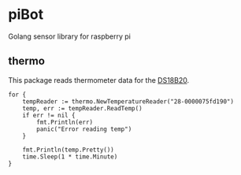 # piBot
Golang sensor library for raspberry pi


## thermo
This package reads thermometer data for the [DS18B20](https://learn.adafruit.com/adafruits-raspberry-pi-lesson-11-ds18b20-temperature-sensing/overview).

```
for {
	tempReader := thermo.NewTemperatureReader("28-0000075fd190")
	temp, err := tempReader.ReadTemp()
	if err != nil {
		fmt.Println(err)
		panic("Error reading temp")
	}

	fmt.Println(temp.Pretty())
	time.Sleep(1 * time.Minute)
}
```